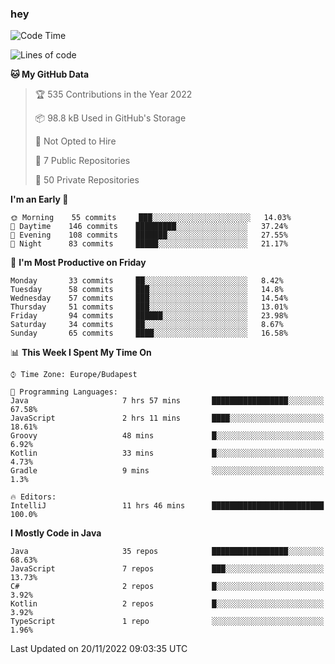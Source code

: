 ### hey

<!--START_SECTION:waka-->
![Code Time](http://img.shields.io/badge/Code%20Time-813%20hrs%2022%20mins-blue)

![Lines of code](https://img.shields.io/badge/From%20Hello%20World%20I%27ve%20Written-481%20Thousand%20lines%20of%20code-blue)

**🐱 My GitHub Data** 

> 🏆 535 Contributions in the Year 2022
 > 
> 📦 98.8 kB Used in GitHub's Storage 
 > 
> 🚫 Not Opted to Hire
 > 
> 📜 7 Public Repositories 
 > 
> 🔑 50 Private Repositories  
 > 
**I'm an Early 🐤** 

```text
🌞 Morning    55 commits     ███░░░░░░░░░░░░░░░░░░░░░░   14.03% 
🌆 Daytime    146 commits    █████████░░░░░░░░░░░░░░░░   37.24% 
🌃 Evening    108 commits    ███████░░░░░░░░░░░░░░░░░░   27.55% 
🌙 Night      83 commits     █████░░░░░░░░░░░░░░░░░░░░   21.17%

```
📅 **I'm Most Productive on Friday** 

```text
Monday       33 commits     ██░░░░░░░░░░░░░░░░░░░░░░░   8.42% 
Tuesday      58 commits     ███░░░░░░░░░░░░░░░░░░░░░░   14.8% 
Wednesday    57 commits     ███░░░░░░░░░░░░░░░░░░░░░░   14.54% 
Thursday     51 commits     ███░░░░░░░░░░░░░░░░░░░░░░   13.01% 
Friday       94 commits     ██████░░░░░░░░░░░░░░░░░░░   23.98% 
Saturday     34 commits     ██░░░░░░░░░░░░░░░░░░░░░░░   8.67% 
Sunday       65 commits     ████░░░░░░░░░░░░░░░░░░░░░   16.58%

```


📊 **This Week I Spent My Time On** 

```text
⌚︎ Time Zone: Europe/Budapest

💬 Programming Languages: 
Java                     7 hrs 57 mins       █████████████████░░░░░░░░   67.58% 
JavaScript               2 hrs 11 mins       ████░░░░░░░░░░░░░░░░░░░░░   18.61% 
Groovy                   48 mins             █░░░░░░░░░░░░░░░░░░░░░░░░   6.92% 
Kotlin                   33 mins             █░░░░░░░░░░░░░░░░░░░░░░░░   4.73% 
Gradle                   9 mins              ░░░░░░░░░░░░░░░░░░░░░░░░░   1.3%

🔥 Editors: 
IntelliJ                 11 hrs 46 mins      █████████████████████████   100.0%

```

**I Mostly Code in Java** 

```text
Java                     35 repos            █████████████████░░░░░░░░   68.63% 
JavaScript               7 repos             ███░░░░░░░░░░░░░░░░░░░░░░   13.73% 
C#                       2 repos             █░░░░░░░░░░░░░░░░░░░░░░░░   3.92% 
Kotlin                   2 repos             █░░░░░░░░░░░░░░░░░░░░░░░░   3.92% 
TypeScript               1 repo              ░░░░░░░░░░░░░░░░░░░░░░░░░   1.96%

```



 Last Updated on 20/11/2022 09:03:35 UTC
<!--END_SECTION:waka-->
